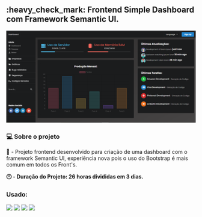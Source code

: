 <h2>:heavy_check_mark: Frontend Simple Dashboard com Framework Semantic UI.</h2>

<img src="images/avatar/home.png" alt="homepage"/>

<h3>💻 Sobre o projeto</h3>

:wave: - Projeto frontend desenvolvido para criação de uma dashboard com o framework Semantic UI, experiência nova pois o uso do Bootstrap é mais comum em todos os Front's.
<br>

<b>:clock12: - Duração do Projeto: 26 horas divididas em 3 dias.</b>

<h3>Usado:</h3>

<img src="https://img.shields.io/badge/HTML5-E34F26?style=for-the-badge&logo=html5&logoColor=white" /> <img src="https://img.shields.io/badge/CSS3-1572B6?style=for-the-badge&logo=css3&logoColor=wh" />
<img src="https://img.shields.io/badge/JavaScript-323330?style=for-the-badge&logo=javascript&logoColor=F7DF1E" /> <img src="https://img.shields.io/badge/HTML5-E34F26?style=for-the-badge&logo=html5&logoColor=white" />



